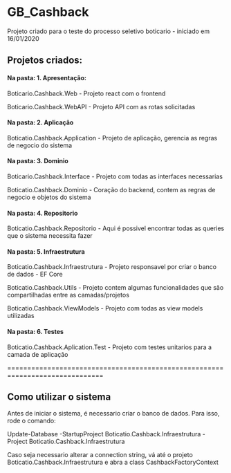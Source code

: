 # GB_Cashback
Projeto criado para o teste do processo seletivo boticario - iniciado em 16/01/2020

## Projetos criados:

#### Na pasta: 1. Apresentação:
Boticario.Cashback.Web - Projeto react com o frontend

Boticario.Cashback.WebAPI - Projeto API com as rotas solicitadas

#### Na pasta: 2. Aplicação
Boticatio.Cashback.Application - Projeto de aplicação, gerencia as regras de negocio do sistema

#### Na pasta: 3. Dominio
Boticario.Cashback.Interface - Projeto com todas as interfaces necessarias

Boticatio.Cashback.Dominio - Coração do backend, contem as regras de negocio e objetos do sistema

#### Na pasta: 4. Repositorio

Boticatio.Cashback.Repositorio - Aqui é possivel encontrar todas as queries que o sistema necessita fazer

#### Na pasta: 5. Infraestrutura
Boticatio.Cashback.Infraestrutura - Projeto responsavel por criar o banco de dados - EF Core

Boticatio.Cashback.Utils - Projeto contem algumas funcionalidades que são compartilhadas entre as camadas/projetos

Boticatio.Cashback.ViewModels - Projeto com todas as view models utilizadas

#### Na pasta: 6. Testes
Boticatio.Cashback.Aplication.Test - Projeto com testes unitarios para a camada de aplicação

==============================================================================
## Como utilizar o sistema
Antes de iniciar o sistema, é necessario criar o banco de dados. Para isso, rode o comando:

Update-Database -StartupProject Boticatio.Cashback.Infraestrutura -Project Boticatio.Cashback.Infraestrutura

Caso seja necessario alterar a connection string, vá até o projeto Boticatio.Cashback.Infraestrutura e abra a class CashbackFactoryContext
